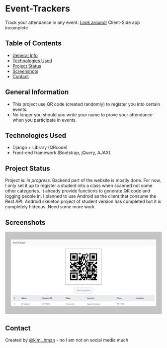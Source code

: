 # Event-Trackers
Track your attendance in any event. [Look around!](https://eventrackers.pythonanywhere.com) Client-Side app incomplete

## Table of Contents
* [General Info](#general-information)
* [Technologies Used](#technologies-used)
* [Project Status](#project-status)
* [Screenshots](#screenshots)
* [Contact](#contact)

## General Information
- This project use QR code (created randomly) to register you into certain events.
- No longer you should you write your name to prove your attendance when you participate in events.

## Technologies Used
- Django + Library (QRcode)
- Front-end framework (Bootstrap, jQuery, AJAX)

## Project Status
Project is: _in progress_. Backend part of the website is mostly done. For now, I only set it up to register a student into a class when scanned not some other categories. It already provide functions to generate QR code and logging people in. I planned to use Android as the client that consume the Rest API. Android skeleton project of student version has completed but it is completely hideous. Need some more work.

## Screenshots
![Example screenshot](./img/screenshot.png)

## Contact
Created by [@kimi_hmzn](https://twitter.com/HakimiHamzan) - no I am not on social media much
